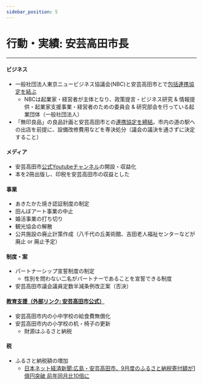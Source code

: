 ```yaml
---
sidebar_position: 5
---
```


# 行動・実績: 安芸高田市長
---------------------------

#### ビジネス

- 一般社団法人東京ニュービジネス協議会(NBC)と安芸高田市とで[包括連携協定を結ぶ](https://www.nbc-world.net/C21/view_news/MzY0NjA2AQA)
  - NBCは起業家・経営者が主体となり、政策提言・ビジネス研究 & 情報提供・起業家支援事業・経営者のための委員会 & 研究部会を行っている起業団体（一般社団法人）
- 「無印良品」の良品計画と安芸高田市との[連携協定を締結](https://www.chugoku-np.co.jp/articles/-/321006)。市内の道の駅への出店を前提に、設備改修費用などを専決処分（議会の議決を通さずに決定すること）

#### メディア

- 安芸高田市[公式Youtubeチャンネル](https://www.youtube.com/@user-bp6sx4ft6h/videos)の開設・収益化
- 本を2冊出版し、印税を安芸高田市の収益とした

#### 事業

- あきたかた焼き認証制度の制定
- 田んぼアート事業の中止
- 婚活事業の打ち切り
- 観光協会の解散
- 公共施設の廃止計策作成（八千代の丘美術館、吉田老人福祉センターなどが廃止 or 廃止予定）

#### 制度・案

- パートナーシップ宣誓制度の制定
  - 性別を問わない二名がパートナーであることを宣誓できる制度
- 安芸高田市議会議員定数半減条例改正案（否決）

#### [教育支援（外部リンク: 安芸高田市公式）](https://www.akitakata.jp/ja/shisei/section/kyouiku/q101/)
- 安芸高田市内の小中学校の給食費無償化
- 安芸高田市内の小学校の机・椅子の更新
  - 財源はふるさと納税

#### 税
- ふるさと納税額の増加
  - [日本ネット経済新聞:広島・安芸高田市、9月度のふるさと納税寄付額が1億円突破 前年同月比10倍に](https://netkeizai.com/articles/detail/10171)